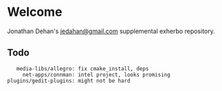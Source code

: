 Welcome
=======
Jonathan Dehan's <jedahan@gmail.com> supplemental exherbo repository.

Todo
----
       
       media-libs/allegro: fix cmake_install, deps
         net-apps/connman: intel project, looks promising
    plugins/gedit-plugins: might not be hard
